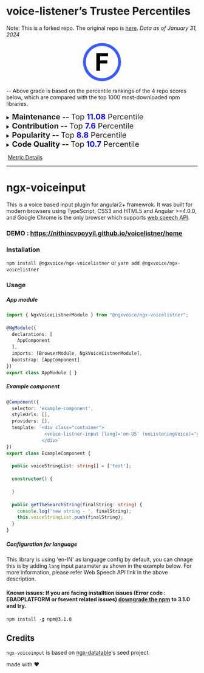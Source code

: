 # voice-listener’s Trustee Percentiles

Note: This is a forked repo. The original repo is [here](https://github.com/nithincvpoyyil/voice-listener).
*Data as of January 31, 2024*

<center><img src="./images/grade_f.svg" width="100px" height="100px"></center>

-- Above grade is based on the percentile rankings of the 4 repo scores below, which are compared with the top 1000 most-downloaded npm libraries.

<details>
<summary><span style="font-size: 20px;"><strong>Maintenance -- </strong>Top <strong><span style="color: blue;">11.08</span></strong> Percentile</summary>
<div>
<center><img src="./images/voice_listener/maintenance.png" width="400px" height="180px"></center><br>
Activity and involvement by this project’s maintainer(s). Maintainers could increase these metrics by extending documentation and being more responsive to community participation (especially issues and PRs).<br><br>
</div>
<div>
  <strong>Issues Maintenance:</strong> Top 0.0 Percentile
  <p>How efficiently issues are addressed: issues closed and comments on issues.</p>
</div>
<div>
  <strong>Community Documentation:</strong> Top 26.8 Percentile
  <p>Support for the community to participate: issue and PR templates, code of conduct, governance, etc.</p>
</div>
<div>
  <strong>Code Maintenance:</strong> Top 0.0 Percentile
  <p>How efficiently code changes are addressed: commits and PRs closed, commit standards.</p>
</div>
<div>
  <strong>Maintainer History:</strong> Top 17.5 Percentile
  <p>Maintainer experience: maintainers' other projects.</p>
</div>
</details>


<details>
<summary><span style="font-size: 20px;"><strong>Contribution -- </strong>Top <strong><span style="color: blue;">7.6</span></strong> Percentile</summary>
<div>
<center><img src="./images/voice_listener/contribution.png" width="400px" height="180px"></center><br>
Activity and involvement by this project’s contributors. Fostering and encouraging more contribution and participation would increase these metrics.<br><br>
</div> 
<div>
  <strong>Code Contribution:</strong> Top 12.1 Percentile
  <p>Activity to add to the codebase: commits and PRs.</p>
</div>
<div>
  <strong>Contributor Participation:</strong> Top 10.7 Percentile
  <p>Activity in discussion and participation: number of contributors, comments made, quality of comments.</p>
</div>
<div>
  <strong>Contributor Growth:</strong> Top 0.0 Percentile
  <p>How the project is scaling in size: change in contributors, PRs.</p>
</div>
</details>


<details>
<summary><span style="font-size: 20px;"><strong>Popularity -- </strong>Top <strong><span style="color: blue;">8.8</span></strong> Percentile</summary>
<div>
<center><img src="./images/voice_listener/popularity.png" width="400px" height="180px"></center><br>
Activity and usage by this project’s consumers. Spreading this project to more users and maintaining it over time increases these metrics.<br><br>
</div>   
<div>
  <strong>Stars and Watches:</strong> Top 6.9 Percentile
  <p>How much consumers follow this project: stargazers, watchers.</p>
</div>
<div>
  <strong>Forks:</strong> Top 5.6 Percentile
  <p>How much developers fork this project.</p>
</div>
<div>
  <strong>Downstream Dependents:</strong> Top 16.0 Percentile
  <p>For projects producing packages and dependencies, how many downstream projects rely on them.</p>
</div>
<div>
  <strong>Project Maturity:</strong> Top 6.7 Percentile
  <p>Size and age of repo: lines of code, creation time, versions.</p>
</div>
</details>


<details>
<summary><span style="font-size: 20px;"><strong>Code Quality -- </strong>Top <strong><span style="color: blue;">10.7</span></strong> Percentile</summary>
<div>
<center><img src="./images/voice_listener/code_quality.png" width="400px" height="180px"></center><br>
Security and review of the project’s code. Contributors can increase these metrics by maintaining the dependencies and setting up automated testing and procedural reviews.<br><br>
</div>   
<div>
  <strong>Dependencies Health:</strong> Top 31.9 Percentile
  <p>Mitigation of dependency vulnerability risk: dependency versions, reported vulnerabilities.</p>
</div>
<div>
  <strong>Review Coverage:</strong> Top 0.2 Percentile
  <p>Scale of manual code reviews: contributors and reviewers per code portion, commit sizes.</p>
</div>
<div>
  <strong>Testing Quality:</strong> Top 0.0 Percentile
  <p>Scale of automated tests: workflow runs, check runs, code authors.</p>
</div>
</details>



​																				[Metric Details](https://github.com/Elijahzyp/voice-listener_TrustLabel/blob/branch_mcpc/MCPC%20Template%20Metric%20Details.md)



***



# ngx-voiceinput

This is a voice based input plugin for angular2+ framewrok. It was built for modern browsers using TypeScript, CSS3 and HTML5 and Angular >=4.0.0, and Google Chrome is the only browser which supports [web speech API](https://developers.google.com/web/updates/2013/01/Voice-Driven-Web-Apps-Introduction-to-the-Web-Speech-API).

### DEMO : https://nithincvpoyyil.github.io/voicelistner/home

### Installation

`npm install @ngxvoice/ngx-voicelistner` or `yarn add @ngxvoice/ngx-voicelistner`


### Usage


##### App module

```typescript
import { NgxVoiceListnerModule } from "@ngxvoice/ngx-voicelistner";

@NgModule({
  declarations: [
    AppComponent
  ],
  imports: [BrowserModule, NgxVoiceListnerModule],
  bootstrap: [AppComponent]
})
export class AppModule { }

```


##### Example component


```typescript
@Component({
  selector: 'example-component',
  styleUrls: [],
  providers: [],
  template: `<div class="container">
              <voice-listner-input [lang]='en-US' (onListeningVoice)="getTheSearchString($event)" ></voice-listner-input>
             </div>`
})
export class ExampleComponent {

  public voiceStringList: string[] = ['test'];

  constructor() {
  
  }

  public getTheSearchString(finalString: string) {
    console.log('new string - ', finalString);
    this.voiceStringList.push(finalString);
  }
}

```

##### Configuration for language

This library is using 'en-IN' as language config by default, you can chnage this is by adding `lang` input parameter as shown in the example below. For more information, please refer Web Speech API link in the above description.

#### Known issues: If you are facing installtion issues (Error code : EBADPLATFORM or fsevent related issues) [downgrade the npm](https://github.com/npm/npm/issues/8899) to 3.1.0 and try.

```shellscript
npm install -g npm@3.1.0
```

## Credits
`ngx-voiceinput` is based on [ngx-datatable](http://swimlane.github.io/ngx-datatable)'s seed project.

made with :heart:
